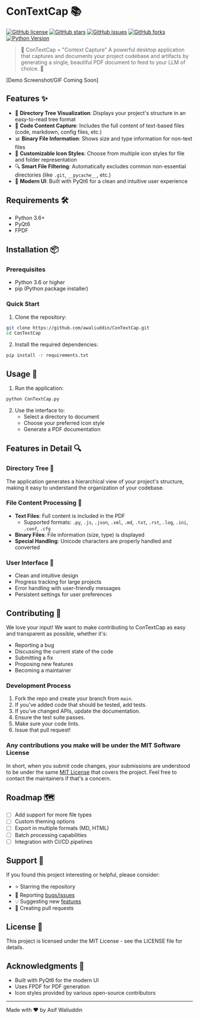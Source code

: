 # ConTextCap 📚
[![GitHub license](https://img.shields.io/github/license/awaliuddin/ConTextCap)](https://github.com/awaliuddin/ConTextCap/blob/main/LICENSE)
[![GitHub stars](https://img.shields.io/github/stars/awaliuddin/ConTextCap)](https://github.com/awaliuddin/ConTextCap/stargazers)
[![GitHub issues](https://img.shields.io/github/issues/awaliuddin/ConTextCap)](https://github.com/awaliuddin/ConTextCap/issues)
[![GitHub forks](https://img.shields.io/github/forks/awaliuddin/ConTextCap)](https://github.com/awaliuddin/ConTextCap/network)
[![Python Version](https://img.shields.io/badge/python-3.6%2B-blue)](https://www.python.org/downloads/)

> 🚀 ConTextCap = "Context Capture" A powerful desktop application that captures and documents your project codebase and artifacts by generating a single, beautiful PDF document to feed to your LLM of choice. 🥳

[Demo Screenshot/GIF Coming Soon]

## Features ✨

- 🌳 **Directory Tree Visualization**: Displays your project's structure in an easy-to-read tree format
- 📄 **Code Content Capture**: Includes the full content of text-based files (code, markdown, config files, etc.)
- 📊 **Binary File Information**: Shows size and type information for non-text files
- 🎨 **Customizable Icon Styles**: Choose from multiple icon styles for file and folder representation
- 🔍 **Smart File Filtering**: Automatically excludes common non-essential directories (like `.git`, `__pycache__`, etc.)
- 📱 **Modern UI**: Built with PyQt6 for a clean and intuitive user experience

## Requirements 🛠️

- Python 3.6+
- PyQt6
- FPDF

## Installation 📦

### Prerequisites
- Python 3.6 or higher
- pip (Python package installer)

### Quick Start
1. Clone the repository:
```bash
git clone https://github.com/awaliuddin/ConTextCap.git
cd ConTextCap
```

2. Install the required dependencies:
```bash
pip install -r requirements.txt
```

## Usage 🚀

1. Run the application:
```bash
python ConTextCap.py
```

2. Use the interface to:
   - Select a directory to document
   - Choose your preferred icon style
   - Generate a PDF documentation

## Features in Detail 🔍

### Directory Tree 🌳
The application generates a hierarchical view of your project's structure, making it easy to understand the organization of your codebase.

### File Content Processing 📝
- **Text Files**: Full content is included in the PDF
  - Supported formats: `.py`, `.js`, `.json`, `.xml`, `.md`, `.txt`, `.rst`, `.log`, `.ini`, `.conf`, `.cfg`
- **Binary Files**: File information (size, type) is displayed
- **Special Handling**: Unicode characters are properly handled and converted

### User Interface 🎨
- Clean and intuitive design
- Progress tracking for large projects
- Error handling with user-friendly messages
- Persistent settings for user preferences

## Contributing 🤝

We love your input! We want to make contributing to ConTextCap as easy and transparent as possible, whether it's:

- Reporting a bug
- Discussing the current state of the code
- Submitting a fix
- Proposing new features
- Becoming a maintainer

### Development Process

1. Fork the repo and create your branch from `main`.
2. If you've added code that should be tested, add tests.
3. If you've changed APIs, update the documentation.
4. Ensure the test suite passes.
5. Make sure your code lints.
6. Issue that pull request!

### Any contributions you make will be under the MIT Software License
In short, when you submit code changes, your submissions are understood to be under the same [MIT License](http://choosealicense.com/licenses/mit/) that covers the project. Feel free to contact the maintainers if that's a concern.

## Roadmap 🗺️

- [ ] Add support for more file types
- [ ] Custom theming options
- [ ] Export in multiple formats (MD, HTML)
- [ ] Batch processing capabilities
- [ ] Integration with CI/CD pipelines

## Support 💝

If you found this project interesting or helpful, please consider:
- ⭐ Starring the repository
- 🐛 Reporting [bugs/issues](https://github.com/awaliuddin/ConTextCap/issues)
- 💡 Suggesting new [features](.github/ISSUE_TEMPLATE/feature_request.md)
- 🔀 Creating pull requests

## License 📄

This project is licensed under the MIT License - see the LICENSE file for details.

## Acknowledgments 🙏

- Built with PyQt6 for the modern UI
- Uses FPDF for PDF generation
- Icon styles provided by various open-source contributors

---

Made with ❤️ by Asif Waliuddin
